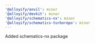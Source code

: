 ```yaml
---
'@alloyify/anvil': minor
'@alloyify/devkit': minor
'@alloyify/schematics-nx': minor
'@alloyify/schematics-turborepo': minor
---
```


Added schematics-nx package
